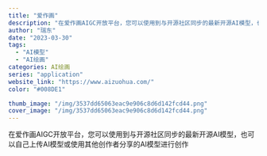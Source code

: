 ```yaml
---
title: "爱作画"
description: "在爱作画AIGC开放平台，您可以使用到与开源社区同步的最新开源AI模型，也可以自己上传AI模型或使用其他创作者分享的AI"
author: "瑞东"
date: "2023-03-30"
tags:
  - "AI模型"
  - "AI绘画"
categories: AI绘画
series: "application"
website_link: "https://www.aizuohua.com/"
color: "#008DE1"

thumb_image: "/img/3537dd65063eac9e906c8d6d142fcd44.png"
cover_image: "/img/3537dd65063eac9e906c8d6d142fcd44.png"
---
```


在爱作画AIGC开放平台，您可以使用到与开源社区同步的最新开源AI模型，也可以自己上传AI模型或使用其他创作者分享的AI模型进行创作